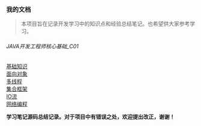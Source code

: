 ### 我的文档   
>本项目旨在记录开发学习中的知识点和经验总结笔记。也希望供大家参考学习。

###### JAVA开发工程师核心基础_C01    
[基础知识](note/JAVA开发工程师核心基础_C01/基础.txt)<br/> 
[面向对象](note/JAVA开发工程师核心基础_C01/面向对象.txt)<br/> 
[多线程](note/JAVA开发工程师核心基础_C01/多线程.txt)<br/> 
[集合框架](note/JAVA开发工程师核心基础_C01/集合框架.txt)<br/> 
[IO流](note/JAVA开发工程师核心基础_C01/IO流.txt)<br/> 
[网络编程](note/JAVA开发工程师核心基础_C01/网络编程.txt)<br/> 

<b>学习笔记源码总结记录。对于项目中有错误之处，欢迎提出改正，谢谢！</b><br/>